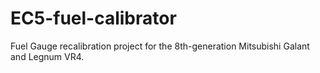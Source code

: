 # EC5-fuel-calibrator
Fuel Gauge recalibration project for the 8th-generation Mitsubishi Galant and Legnum VR4.
